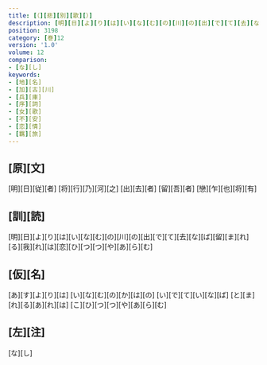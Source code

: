 ```yaml
---
title: [（][悲][別][歌][）]
description: [明][日][よ][り][は][い][な][む][の][川][の][出][で][て][去][な][ば][留][ま][れ][る][我][れ][は][恋][ひ][つ][つ][や][あ][ら][む]
position: 3198
category: [巻]12
version: '1.0'
volume: 12
comparison:
- [な][し]
keywords:
- [地][名]
- [加][古][川]
- [兵][庫]
- [序][詞]
- [女][歌]
- [不][安]
- [恋][情]
- [羈][旅]
---
```


## [原][文]

[明][日][従][者] [将][行][乃][河][之] [出][去][者] [留][吾][者] [戀][乍][也][将][有]

## [訓][読]

[明][日][よ][り][は][い][な][む][の][川][の][出][で][て][去][な][ば][留][ま][れ][る][我][れ][は][恋][ひ][つ][つ][や][あ][ら][む]

## [仮][名]

[あ][す][よ][り][は] [い][な][む][の][か][は][の] [い][で][て][い][な][ば] [と][ま][れ][る][あ][れ][は] [こ][ひ][つ][つ][や][あ][ら][む]

## [左][注]

[な][し]
